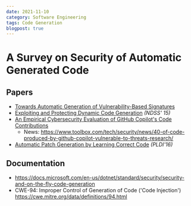 ```yaml
---
date: 2021-11-10
category: Software Engineering
tags: Code Generation
blogpost: true
---
```


# A Survey on Security of Automatic Generated Code

## Papers
- [Towards Automatic Generation of Vulnerability-Based Signatures](http://bitblaze.cs.berkeley.edu/papers/sig-gen-oakland06.pdf)
- [Exploiting and Protecting Dynamic Code Generation](https://www.ndss-symposium.org/ndss2015/ndss-2015-programme/exploiting-and-protecting-dynamic-code-generation/) *(NDSS' 15)*
- [An Empirical Cybersecurity Evaluation of GitHub Copilot's Code Contributions](https://arxiv.org/abs/2108.09293)
    - News: https://www.toolbox.com/tech/security/news/40-of-code-produced-by-github-copilot-vulnerable-to-threats-research/ 
- [Automatic Patch Generation by Learning Correct Code](http://people.csail.mit.edu/fanl/papers/prophet-popl16.pdf) *(PLDI'16)*

## Documentation

- https://docs.microsoft.com/en-us/dotnet/standard/security/security-and-on-the-fly-code-generation
- CWE-94: Improper Control of Generation of Code ('Code Injection') https://cwe.mitre.org/data/definitions/94.html